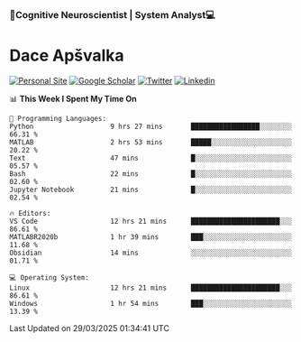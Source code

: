 ### 🧠Cognitive Neuroscientist | System Analyst💻
# Dace Apšvalka

[![Personal Site](https://img.shields.io/badge/website-teal?style=for-the-badge&logo=About.me&logoColor=white)](https://dcdace.net/)
[![Google Scholar](https://img.shields.io/badge/Scholar-yellow?style=for-the-badge&logo=googlescholar&logoColor=ffffff)](https://scholar.google.com/citations?hl=en&user=W8q0HBkAAAAJ&view_op=list_works&sortby=pubdate)
[![Twitter](https://img.shields.io/badge/Twitter-1DA1F2?logo=twitter&logoColor=white&style=for-the-badge)](https://twitter.com/dcdace)
[![Linkedin](https://img.shields.io/badge/linkedin-0077B5?logo=linkedin&logoColor=white&style=for-the-badge)](https://www.linkedin.com/in/dace-apsvalka/)

<!--
[![Dace's wakatime stats](https://github-readme-stats.vercel.app/api/wakatime?username=dcdace&theme=react&layout=compact&custom_title=Coding+past+7+days&v=2)](https://github.com/dcdace/dcdace)


[![github](https://img.shields.io/github/followers/dcdace?logo=github&style=plastic)](https://github.com/dcdace?tab=followers "GitHub followers")
[![wakatime](https://wakatime.com/badge/user/6e7556d3-b1db-4eef-a7e8-9bad735fc27e.svg?style=plastic?v=2)](https://wakatime.com/@6e7556d3-b1db-4eef-a7e8-9bad735fc27e "Total time coded since Feb 28 2022")

[![twitter](https://img.shields.io/twitter/follow/dcdace?label=followers&logo=twitter&color=%23007ec6&style=plastic)](https://twitter.com/dcdace "Twitter followers")

[![Dace's languages](https://github-readme-stats-one-nu-13.vercel.app/api/top-langs/?username=dcdace&langs_count=10&theme=nord&layout=compact)](https://github.com/anuraghazra/github-readme-stats) 
[![Dace's GitHub stats](https://github-readme-stats-one-nu-13.vercel.app/api?username=dcdace&theme=dracula&hide=prs,issues&count_private=true&show_icons=true&hide_rank=true&include_all_commits=true&hide_title=false&custom_title=GitHub+Stats)](https://github.com/anuraghazra/github-readme-stats)
-->

<!--START_SECTION:waka-->
📊 **This Week I Spent My Time On** 

```text
💬 Programming Languages: 
Python                   9 hrs 27 mins       █████████████████░░░░░░░░   66.31 % 
MATLAB                   2 hrs 53 mins       █████░░░░░░░░░░░░░░░░░░░░   20.22 % 
Text                     47 mins             █░░░░░░░░░░░░░░░░░░░░░░░░   05.57 % 
Bash                     22 mins             █░░░░░░░░░░░░░░░░░░░░░░░░   02.60 % 
Jupyter Notebook         21 mins             █░░░░░░░░░░░░░░░░░░░░░░░░   02.54 % 

🔥 Editors: 
VS Code                  12 hrs 21 mins      ██████████████████████░░░   86.61 % 
MATLABR2020b             1 hr 39 mins        ███░░░░░░░░░░░░░░░░░░░░░░   11.68 % 
Obsidian                 14 mins             ░░░░░░░░░░░░░░░░░░░░░░░░░   01.71 % 

💻 Operating System: 
Linux                    12 hrs 21 mins      ██████████████████████░░░   86.61 % 
Windows                  1 hr 54 mins        ███░░░░░░░░░░░░░░░░░░░░░░   13.39 % 
```


 Last Updated on 29/03/2025 01:34:41 UTC
<!--END_SECTION:waka-->


